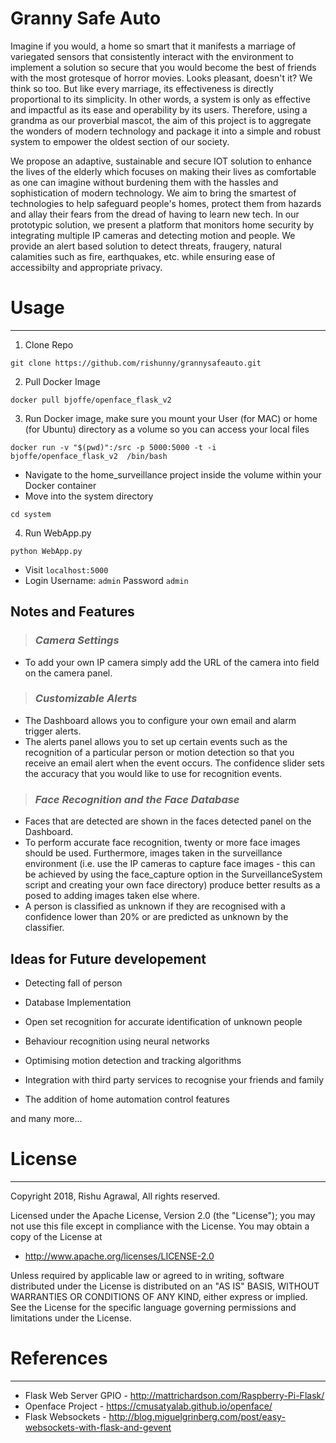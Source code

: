 # Granny Safe Auto 

Imagine if you would, a home so smart that it manifests a marriage of variegated sensors that consistently interact with the environment to implement a solution so secure that you would become the best of friends with the most grotesque of horror movies. Looks pleasant, doesn't it? We think so too. But like every marriage, its effectiveness is directly proportional to its simplicity. In other words, a system is only as effective and impactful as its ease and operability by its users. Therefore, using a grandma as our proverbial mascot, the aim of this project is to aggregate the wonders of modern technology and package it into a simple and robust system to empower the oldest section of our society.

We propose an adaptive, sustainable and secure IOT solution to enhance the lives of the elderly which focuses on making their lives as comfortable as one can imagine without burdening them with the hassles and sophistication of modern technology. We aim to bring the smartest of technologies to help safeguard people's homes, protect them from hazards and allay their fears from the dread of having to learn new tech. In our prototypic solution, we present a platform that monitors home security by integrating multiple IP cameras and detecting motion and people. We provide an alert based solution to detect threats, fraugery, natural calamities such as fire, earthquakes, etc. while ensuring ease of accessibilty and appropriate privacy.


# Usage 


---
1) Clone Repo

```
git clone https://github.com/rishunny/grannysafeauto.git
```

2) Pull Docker Image

```
docker pull bjoffe/openface_flask_v2
```

3) Run Docker image, make sure you mount your User (for MAC) or home (for Ubuntu) directory as a volume so you can access your local files

```
docker run -v "$(pwd)":/src -p 5000:5000 -t -i bjoffe/openface_flask_v2  /bin/bash
```

- Navigate to the home_surveillance project inside the volume within your Docker container
- Move into the system directory

```
cd system
```
4) Run WebApp.py
```
python WebApp.py
```
- Visit ```localhost:5000 ```
- Login Username: ```admin``` Password ```admin```

## Notes and Features ##

>### *Camera Settings*
- To add your own IP camera simply add the URL of the camera into field on the camera panel.

>### *Customizable Alerts*
- The Dashboard allows you to configure your own email and alarm trigger alerts. 
- The alerts panel allows you to set up certain events such as the recognition of a particular person or motion detection so that you receive an email alert when the event occurs. The confidence slider sets the accuracy that you would like to use for recognition events.

>### *Face Recognition and the Face Database*
- Faces that are detected are shown in the faces detected panel on the Dashboard.
- To perform accurate face recognition, twenty or more face images should be used. Furthermore, images taken in the surveillance environment (i.e. use the IP cameras to capture face images - this can be achieved by using the face_capture option in the SurveillanceSystem script and creating your own face directory) produce better results as a posed to adding images taken else where.
- A person is classified as unknown if they are recognised with a confidence lower than 20% or are predicted as unknown by the classifier.


## Ideas for Future developement ##

- Detecting fall of person

- Database Implementation

- Open set recognition for accurate identification of unknown people

- Behaviour recognition using neural networks

- Optimising motion detection and tracking algorithms

- Integration with third party services to recognise your friends and family

- The addition of home automation control features 

and many more...

# License
---

Copyright 2018, Rishu Agrawal, All rights reserved.

Licensed under the Apache License, Version 2.0 (the "License"); you may not use this file except in compliance with the License. You may obtain a copy of the License at

- http://www.apache.org/licenses/LICENSE-2.0

Unless required by applicable law or agreed to in writing, software distributed under the License is distributed on an "AS IS" BASIS, WITHOUT WARRANTIES OR CONDITIONS OF ANY KIND, either express or implied. See the License for the specific language governing permissions and limitations under the License.

# References
---

- Flask Web Server GPIO - http://mattrichardson.com/Raspberry-Pi-Flask/
- Openface Project - https://cmusatyalab.github.io/openface/
- Flask Websockets - http://blog.miguelgrinberg.com/post/easy-websockets-with-flask-and-gevent

 


 
